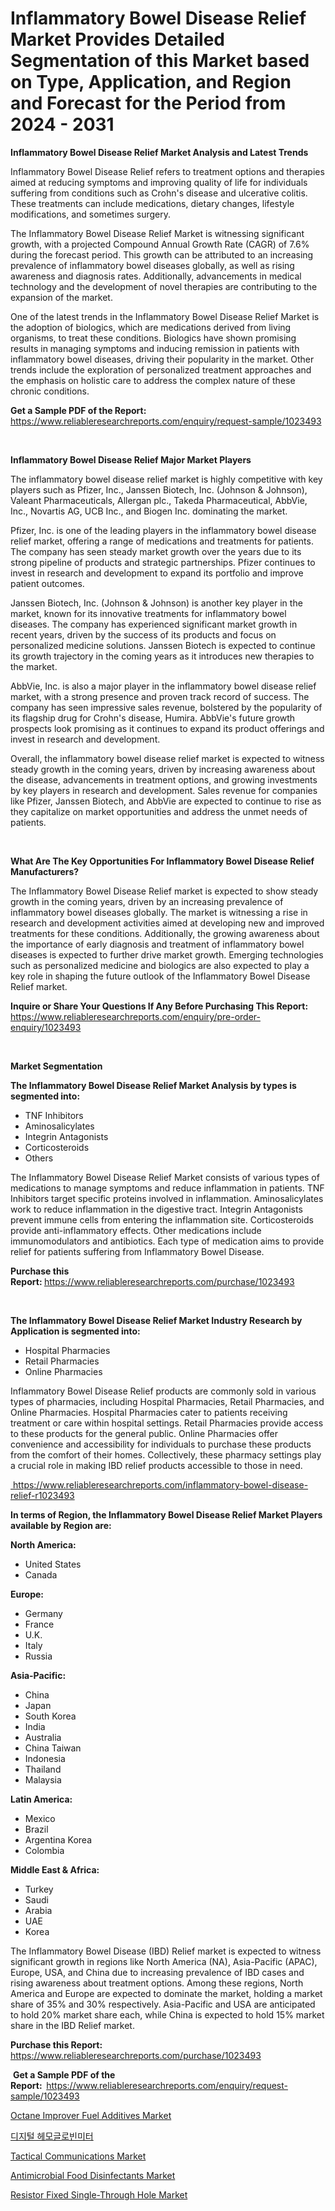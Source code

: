<p><h1>Inflammatory Bowel Disease Relief Market Provides Detailed Segmentation of this Market based on Type, Application, and Region and Forecast for the Period from 2024 - 2031</h1></p><p><strong>Inflammatory Bowel Disease Relief Market Analysis and Latest Trends</strong></p>
<p><p>Inflammatory Bowel Disease Relief refers to treatment options and therapies aimed at reducing symptoms and improving quality of life for individuals suffering from conditions such as Crohn's disease and ulcerative colitis. These treatments can include medications, dietary changes, lifestyle modifications, and sometimes surgery.</p><p>The Inflammatory Bowel Disease Relief Market is witnessing significant growth, with a projected Compound Annual Growth Rate (CAGR) of 7.6% during the forecast period. This growth can be attributed to an increasing prevalence of inflammatory bowel diseases globally, as well as rising awareness and diagnosis rates. Additionally, advancements in medical technology and the development of novel therapies are contributing to the expansion of the market.</p><p>One of the latest trends in the Inflammatory Bowel Disease Relief Market is the adoption of biologics, which are medications derived from living organisms, to treat these conditions. Biologics have shown promising results in managing symptoms and inducing remission in patients with inflammatory bowel diseases, driving their popularity in the market. Other trends include the exploration of personalized treatment approaches and the emphasis on holistic care to address the complex nature of these chronic conditions.</p></p>
<p><strong>Get a Sample PDF of the Report:&nbsp;</strong> <a href="https://www.reliableresearchreports.com/enquiry/request-sample/1023493">https://www.reliableresearchreports.com/enquiry/request-sample/1023493</a></p>
<p>&nbsp;</p>
<p><strong>Inflammatory Bowel Disease Relief Major Market Players</strong></p>
<p><p>The inflammatory bowel disease relief market is highly competitive with key players such as Pfizer, Inc., Janssen Biotech, Inc. (Johnson & Johnson), Valeant Pharmaceuticals, Allergan plc., Takeda Pharmaceutical, AbbVie, Inc., Novartis AG, UCB Inc., and Biogen Inc. dominating the market.</p><p>Pfizer, Inc. is one of the leading players in the inflammatory bowel disease relief market, offering a range of medications and treatments for patients. The company has seen steady market growth over the years due to its strong pipeline of products and strategic partnerships. Pfizer continues to invest in research and development to expand its portfolio and improve patient outcomes.</p><p>Janssen Biotech, Inc. (Johnson & Johnson) is another key player in the market, known for its innovative treatments for inflammatory bowel diseases. The company has experienced significant market growth in recent years, driven by the success of its products and focus on personalized medicine solutions. Janssen Biotech is expected to continue its growth trajectory in the coming years as it introduces new therapies to the market.</p><p>AbbVie, Inc. is also a major player in the inflammatory bowel disease relief market, with a strong presence and proven track record of success. The company has seen impressive sales revenue, bolstered by the popularity of its flagship drug for Crohn's disease, Humira. AbbVie's future growth prospects look promising as it continues to expand its product offerings and invest in research and development.</p><p>Overall, the inflammatory bowel disease relief market is expected to witness steady growth in the coming years, driven by increasing awareness about the disease, advancements in treatment options, and growing investments by key players in research and development. Sales revenue for companies like Pfizer, Janssen Biotech, and AbbVie are expected to continue to rise as they capitalize on market opportunities and address the unmet needs of patients.</p></p>
<p>&nbsp;</p>
<p><strong>What Are The Key Opportunities For Inflammatory Bowel Disease Relief Manufacturers?</strong></p>
<p><p>The Inflammatory Bowel Disease Relief market is expected to show steady growth in the coming years, driven by an increasing prevalence of inflammatory bowel diseases globally. The market is witnessing a rise in research and development activities aimed at developing new and improved treatments for these conditions. Additionally, the growing awareness about the importance of early diagnosis and treatment of inflammatory bowel diseases is expected to further drive market growth. Emerging technologies such as personalized medicine and biologics are also expected to play a key role in shaping the future outlook of the Inflammatory Bowel Disease Relief market.</p></p>
<p><strong>Inquire or Share Your Questions If Any Before Purchasing This Report:</strong> <a href="https://www.reliableresearchreports.com/enquiry/pre-order-enquiry/1023493">https://www.reliableresearchreports.com/enquiry/pre-order-enquiry/1023493</a></p>
<p>&nbsp;</p>
<p><strong>Market Segmentation</strong></p>
<p><strong>The Inflammatory Bowel Disease Relief Market Analysis by types is segmented into:</strong></p>
<p><ul><li>TNF Inhibitors</li><li>Aminosalicylates</li><li>Integrin Antagonists</li><li>Corticosteroids</li><li>Others</li></ul></p>
<p><p>The Inflammatory Bowel Disease Relief Market consists of various types of medications to manage symptoms and reduce inflammation in patients. TNF Inhibitors target specific proteins involved in inflammation. Aminosalicylates work to reduce inflammation in the digestive tract. Integrin Antagonists prevent immune cells from entering the inflammation site. Corticosteroids provide anti-inflammatory effects. Other medications include immunomodulators and antibiotics. Each type of medication aims to provide relief for patients suffering from Inflammatory Bowel Disease.</p></p>
<p><strong>Purchase this Report:&nbsp;</strong><a href="https://www.reliableresearchreports.com/purchase/1023493">https://www.reliableresearchreports.com/purchase/1023493</a></p>
<p>&nbsp;</p>
<p><strong>The Inflammatory Bowel Disease Relief Market Industry Research by Application is segmented into:</strong></p>
<p><ul><li>Hospital Pharmacies</li><li>Retail Pharmacies</li><li>Online Pharmacies</li></ul></p>
<p><p>Inflammatory Bowel Disease Relief products are commonly sold in various types of pharmacies, including Hospital Pharmacies, Retail Pharmacies, and Online Pharmacies. Hospital Pharmacies cater to patients receiving treatment or care within hospital settings. Retail Pharmacies provide access to these products for the general public. Online Pharmacies offer convenience and accessibility for individuals to purchase these products from the comfort of their homes. Collectively, these pharmacy settings play a crucial role in making IBD relief products accessible to those in need.</p></p>
<p><a href="https://www.reliableresearchreports.com/inflammatory-bowel-disease-relief-r1023493">&nbsp;https://www.reliableresearchreports.com/inflammatory-bowel-disease-relief-r1023493</a></p>
<p><strong>In terms of Region, the Inflammatory Bowel Disease Relief Market Players available by Region are:</strong></p>
<p>
    <p> <strong> North America: </strong>
        <ul>
            <li>United States</li>
            <li>Canada</li>
        </ul>
        </p> 
    <p> <strong> Europe: </strong>
        <ul>
            <li>Germany</li>
            <li>France</li>
            <li>U.K.</li>
            <li>Italy</li>
            <li>Russia</li>
        </ul>
        </p> 
    <p> <strong> Asia-Pacific: </strong>
        <ul>
            <li>China</li>
            <li>Japan</li>
            <li>South Korea</li>
            <li>India</li>
            <li>Australia</li>
            <li>China Taiwan</li>
            <li>Indonesia</li>
            <li>Thailand</li>
            <li>Malaysia</li>
        </ul>
        </p> 
    <p> <strong> Latin America: </strong>
        <ul>
            <li>Mexico</li>
            <li>Brazil</li>
            <li>Argentina Korea</li>
            <li>Colombia</li>
        </ul>
        </p> 
    <p> <strong> Middle East & Africa: </strong>
        <ul>
            <li>Turkey</li>
            <li>Saudi</li>
            <li>Arabia</li>
            <li>UAE</li>
            <li>Korea</li>
        </ul>
    </p>
    </p>
<p><p>The Inflammatory Bowel Disease (IBD) Relief market is expected to witness significant growth in regions like North America (NA), Asia-Pacific (APAC), Europe, USA, and China due to increasing prevalence of IBD cases and rising awareness about treatment options. Among these regions, North America and Europe are expected to dominate the market, holding a market share of 35% and 30% respectively. Asia-Pacific and USA are anticipated to hold 20% market share each, while China is expected to hold 15% market share in the IBD Relief market.</p></p>
<p><strong>Purchase this Report: </strong><a href="https://www.reliableresearchreports.com/purchase/1023493">https://www.reliableresearchreports.com/purchase/1023493</a></p>
<p>&nbsp;<strong>Get a Sample PDF of the Report:&nbsp;&nbsp;</strong><a href="https://www.reliableresearchreports.com/enquiry/request-sample/1023493">https://www.reliableresearchreports.com/enquiry/request-sample/1023493</a></p>
<p><strong></strong></p>
<p><p><a href="https://github.com/seekum/Market-Research-Report-List-2/blob/main/octane-improver-fuel-additives-market.md">Octane Improver Fuel Additives Market</a></p><p><a href="https://github.com/durgin521/Market-Research-Report-List-1/blob/main/983009054621.md">디지털 헤모글로빈미터</a></p><p><a href="https://www.linkedin.com/pulse/decoding-tactical-communications-market-metrics-share-ew7ue">Tactical Communications Market</a></p><p><a href="https://github.com/timeliteaut/Market-Research-Report-List-2/blob/main/antimicrobial-food-disinfectants-market.md">Antimicrobial Food Disinfectants Market</a></p><p><a href="https://www.linkedin.com/pulse/resistor-fixed-single-through-hole-market-size-cagr-trends-2024-2030-zuwef">Resistor Fixed Single-Through Hole Market</a></p></p>